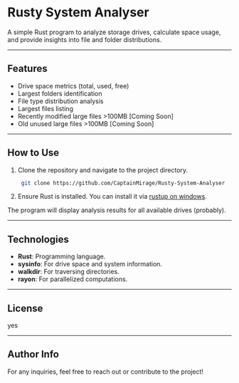 # Rusty System Analyser

A simple Rust program to analyze storage drives, calculate space usage, and provide insights into file and folder distributions.

---

## Features

- Drive space metrics (total, used, free)
- Largest folders identification
- File type distribution analysis
- Largest files listing
- Recently modified large files >100MB [Coming Soon]
- Old unused large files >100MB [Coming Soon]

---

## How to Use

1. Clone the repository and navigate to the project directory.
    ```bash
     git clone https://github.com/CaptainMirage/Rusty-System-Analyser
2. Ensure Rust is installed. You can install it via [rustup on windows](https://rustup.rs/).

The program will display analysis results for all available drives (probably).

---

## Technologies

- **Rust**: Programming language.
- **sysinfo**: For drive space and system information.
- **walkdir**: For traversing directories.
- **rayon**: For parallelized computations.

---

## License

yes

---

## Author Info

For any inquiries, feel free to reach out or contribute to the project!
